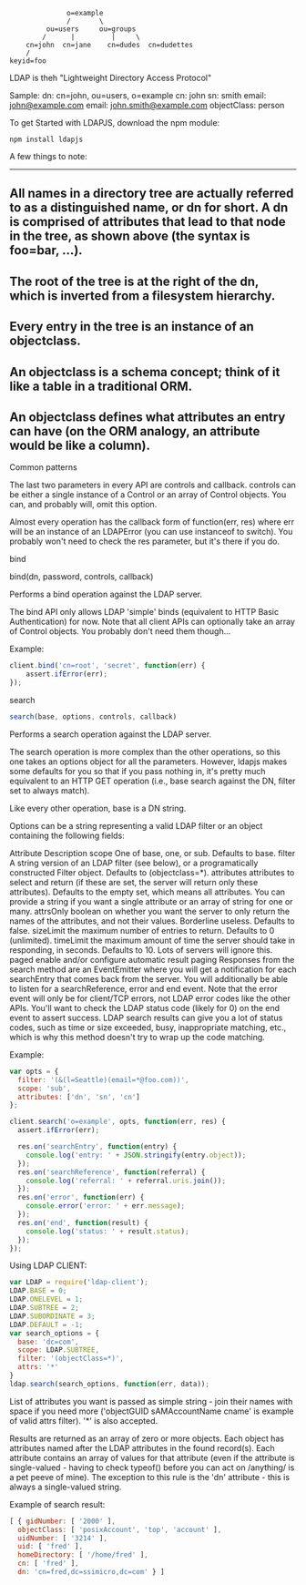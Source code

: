 ```             
              o=example
              /       \
         ou=users     ou=groups
        /      |         |     \
    cn=john  cn=jane    cn=dudes  cn=dudettes
    /
keyid=foo
```
LDAP is theh "Lightweight Directory Access Protocol"

Sample: 
dn: cn=john, ou=users, o=example
cn: john
sn: smith
email: john@example.com
email: john.smith@example.com
objectClass: person

To get Started with LDAPJS, download the npm module:
```
npm install ldapjs
```

A few things to note:

---
All names in a directory tree are actually referred to as a distinguished name, or dn for short. A dn is comprised of attributes that lead to that node in the tree, as shown above (the syntax is foo=bar, ...).
---
The root of the tree is at the right of the dn, which is inverted from a filesystem hierarchy.
---
Every entry in the tree is an instance of an objectclass.
---
An objectclass is a schema concept; think of it like a table in a traditional ORM.
---
An objectclass defines what attributes an entry can have (on the ORM analogy, an attribute would be like a column).
---

Common patterns

The last two parameters in every API are controls and callback. controls can be either a single instance of a Control or an array of Control objects. You can, and probably will, omit this option.

Almost every operation has the callback form of function(err, res) where err will be an instance of an LDAPError (you can use instanceof to switch). You probably won't need to check the res parameter, but it's there if you do.

bind

bind(dn, password, controls, callback)

Performs a bind operation against the LDAP server.

The bind API only allows LDAP 'simple' binds (equivalent to HTTP Basic Authentication) for now. Note that all client APIs can optionally take an array of Control objects. You probably don't need them though...

Example:

```javascript
client.bind('cn=root', 'secret', function(err) {
    assert.ifError(err);
});
```

search
```javascript
search(base, options, controls, callback)
```
Performs a search operation against the LDAP server.

The search operation is more complex than the other operations, so this one takes an options object for all the parameters. However, ldapjs makes some defaults for you so that if you pass nothing in, it's pretty much equivalent to an HTTP GET operation (i.e., base search against the DN, filter set to always match).

Like every other operation, base is a DN string.

Options can be a string representing a valid LDAP filter or an object containing the following fields:

Attribute	Description
scope	One of base, one, or sub. Defaults to base.
filter	A string version of an LDAP filter (see below), or a programatically constructed Filter object. Defaults to (objectclass=*).
attributes	attributes to select and return (if these are set, the server will return only these attributes). Defaults to the empty set, which means all attributes. You can provide a string if you want a single attribute or an array of string for one or many.
attrsOnly	boolean on whether you want the server to only return the names of the attributes, and not their values. Borderline useless. Defaults to false.
sizeLimit	the maximum number of entries to return. Defaults to 0 (unlimited).
timeLimit	the maximum amount of time the server should take in responding, in seconds. Defaults to 10. Lots of servers will ignore this.
paged	enable and/or configure automatic result paging
Responses from the search method are an EventEmitter where you will get a notification for each searchEntry that comes back from the server. You will additionally be able to listen for a searchReference, error and end event. Note that the error event will only be for client/TCP errors, not LDAP error codes like the other APIs. You'll want to check the LDAP status code (likely for 0) on the end event to assert success. LDAP search results can give you a lot of status codes, such as time or size exceeded, busy, inappropriate matching, etc., which is why this method doesn't try to wrap up the code matching.

Example:
```javascript
var opts = {
  filter: '(&(l=Seattle)(email=*@foo.com))',
  scope: 'sub',
  attributes: ['dn', 'sn', 'cn']
};

client.search('o=example', opts, function(err, res) {
  assert.ifError(err);

  res.on('searchEntry', function(entry) {
    console.log('entry: ' + JSON.stringify(entry.object));
  });
  res.on('searchReference', function(referral) {
    console.log('referral: ' + referral.uris.join());
  });
  res.on('error', function(err) {
    console.error('error: ' + err.message);
  });
  res.on('end', function(result) {
    console.log('status: ' + result.status);
  });
});
```

Using LDAP CLIENT:

```javascript
var LDAP = require('ldap-client');
LDAP.BASE = 0;
LDAP.ONELEVEL = 1;
LDAP.SUBTREE = 2;
LDAP.SUBORDINATE = 3;
LDAP.DEFAULT = -1;
var search_options = {
  base: 'dc=com',
  scope: LDAP.SUBTREE,
  filter: '(objectClass=*)',
  attrs: '*'
}
ldap.search(search_options, function(err, data));
```
List of attributes you want is passed as simple string - join their names with space if you need more ('objectGUID sAMAccountName cname' is example of valid attrs filter). '*' is also accepted.

Results are returned as an array of zero or more objects. Each object has attributes named after the LDAP attributes in the found record(s). Each attribute contains an array of values for that attribute (even if the attribute is single-valued - having to check typeof() before you can act on /anything/ is a pet peeve of mine). The exception to this rule is the 'dn' attribute - this is always a single-valued string.

Example of search result:
```javascript
[ { gidNumber: [ '2000' ],
  objectClass: [ 'posixAccount', 'top', 'account' ],
  uidNumber: [ '3214' ],
  uid: [ 'fred' ],
  homeDirectory: [ '/home/fred' ],
  cn: [ 'fred' ],
  dn: 'cn=fred,dc=ssimicro,dc=com' } ]
  ```